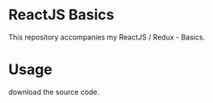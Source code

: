# ReactJS Basics

This repository accompanies my ReactJS / Redux - Basics.

# Usage
download the source code.